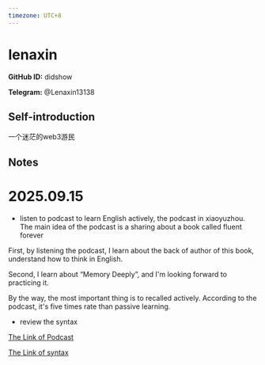 ```yaml
---
timezone: UTC+8
---
```


# lenaxin

**GitHub ID:** didshow

**Telegram:** @Lenaxin13138

## Self-introduction

一个迷茫的web3游民

## Notes
<!-- Content_START -->
# 2025.09.15
<!-- DAILY_CHECKIN_2025-09-15_START -->
-   listen to podcast to learn English actively, the podcast in xiaoyuzhou. The main idea of the podcast is a sharing about a book called fluent forever
    

First, by listening the podcast, I learn about the back of author of this book, understand how to think in English.

Second, I learn about “Memory Deeply”, and I'm looking forward to practicing it.

By the way, the most important thing is to recalled actively. According to the podcast, it's five times rate than passive learning.

-   review the syntax
    

[The Link of Podcast](https://www.xiaoyuzhoufm.com/episode/6847ec6bb23ed76e604d99bc)

[The Link of syntax](https://hzpt-inet-club.github.io/english-note/guide/adverb.html)
<!-- DAILY_CHECKIN_2025-09-15_END -->
<!-- Content_END -->
